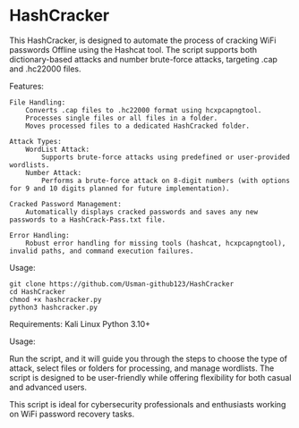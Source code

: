 # HashCracker
This HashCracker, is designed to automate the process of cracking WiFi passwords Offline using the Hashcat tool. The script supports both dictionary-based attacks and number brute-force attacks, targeting .cap and .hc22000 files.

Features:

    File Handling:
        Converts .cap files to .hc22000 format using hcxpcapngtool.
        Processes single files or all files in a folder.
        Moves processed files to a dedicated HashCracked folder.

    Attack Types:
        WordList Attack:
            Supports brute-force attacks using predefined or user-provided wordlists.
        Number Attack:
            Performs a brute-force attack on 8-digit numbers (with options for 9 and 10 digits planned for future implementation).

    Cracked Password Management:
        Automatically displays cracked passwords and saves any new passwords to a HashCrack-Pass.txt file.

    Error Handling:
        Robust error handling for missing tools (hashcat, hcxpcapngtool), invalid paths, and command execution failures.

Usage:

    git clone https://github.com/Usman-github123/HashCracker
    cd HashCracker
    chmod +x hashcracker.py
    python3 hashcracker.py

Requirements:
Kali Linux
Python 3.10+

Usage:

Run the script, and it will guide you through the steps to choose the type of attack, select files or folders for processing, and manage wordlists. The script is designed to be user-friendly while offering flexibility for both casual and advanced users.

This script is ideal for cybersecurity professionals and enthusiasts working on WiFi password recovery tasks.
